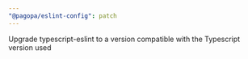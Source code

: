 ```yaml
---
"@pagopa/eslint-config": patch
---
```


Upgrade typescript-eslint to a version compatible with the Typescript version used

